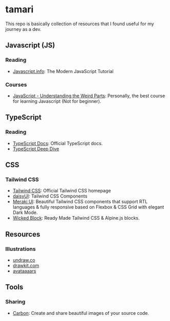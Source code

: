 # tamari

This repo is basically collection of resources that I found useful for my journey as a dev.

## Javascript (JS)
### Reading
- [Javascript.info](https://javascript.info/): The Modern JavaScript Tutorial

### Courses
- [JavaScript - Understanding the Weird Parts](https://www.udemy.com/share/101XjU3@wlFjlhWck6fSuDZ5rCjL4xgD0mpvO9B39B5WzSxnWjQYL9gJTS7hOiXHtRsCckg5/): Personally, the best course for learning Javascript (Not for beginner).

## TypeScript
### Reading
- [TypeScript Docs](https://www.typescriptlang.org/docs/): Official TypeScript docs.
- [TypeScript Deep Dive](https://basarat.gitbook.io/typescript/)

## CSS

### Tailwind CSS
- [Tailwind CSS](https://tailwindcss.com/): Official Tailwind CSS homepage
- [daisyUI](https://daisyui.com/): Tailwind CSS Components
- [Meraki UI](https://merakiui.com/): Beautiful Tailwind CSS components that support RTL languages & fully responsive based on Flexbox & CSS Grid with elegant Dark Mode.
- [Wicked Block](https://blocks.wickedtemplates.com/): Ready Made Tailwind CSS & Alpine.js blocks.

## Resources
### Illustrations
- [undraw.co](https://undraw.co/illustrations)
- [drawkit.com](https://drawkit.com/)
- [avataaaars](https://getavataaars.com/)


## Tools
### Sharing
- [Carbon](https://carbon.now.sh/): Create and share beautiful images of your source code.
